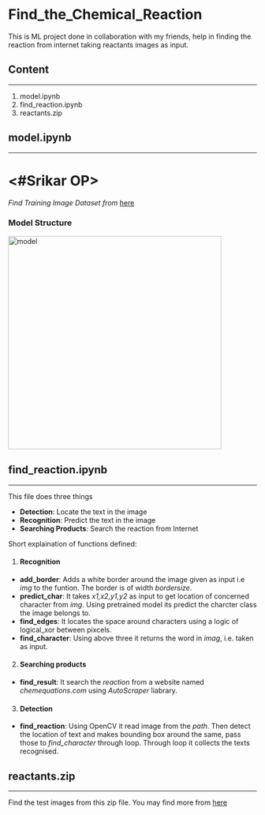 # Find_the_Chemical_Reaction
This is ML project done in collaboration with my friends, help in finding the reaction from internet taking reactants images as input. 

## **Content**
---
1. model.ipynb
2. find_reaction.ipynb
3. reactants.zip

## model.ipynb
---
# <#Srikar OP>

*Find Training Image Dataset from* [here](https://drive.google.com/file/d/1VtH9o5Vg34pHhDRlCqxi53BZIi6AYzDP/view?usp=sharing)
### Model Structure

<img width="432" alt="model" src="https://user-images.githubusercontent.com/76400354/128726402-e140d20f-bcbe-492b-8d17-d0bba89a26ca.png">




## find_reaction.ipynb

---


This file does three things 
* **Detection**: Locate the text in the image
* **Recognition**: Predict the text in the image
* **Searching Products**: Search the reaction from Internet 

Short explaination of functions defined:
1. #### Recognition
  *  **add_border**: Adds a white border around the image given as input i.e *img* to the funtion. The border is of width *bordersize*.
  *  **predict_char**: It takes *x1,x2,y1,y2* as input to get location of concerned character from *img*. Using pretrained model its predict the charcter class the image belongs to.
  *  **find_edges**: It locates the space around characters using a logic of logical_xor between pixcels.
  *  **find_character**: Using above three it returns the word in *imag*, i.e. taken as input.
2. #### Searching products
  *  **find_result**: It search the *reaction* from a website named *chemequations.com* using *AutoScraper* liabrary. 
3. #### Detection
  *  **find_reaction**: Using OpenCV it read image from the *path*. Then detect the location of text and makes bounding box around the same, pass those to *find_character* through loop. Through loop it collects the texts recognised.
    
## reactants.zip
---
Find the test images from this zip file. You may find more from [here](https://drive.google.com/drive/folders/1VwN8h57rbff5GzMFPsxPipc59JmhrI0b?usp=sharing)


